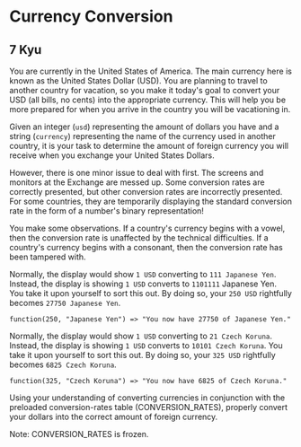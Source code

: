 # Currency Conversion
## 7 Kyu

You are currently in the United States of America. The main currency here is known as the United States Dollar (USD). You are planning to travel to another country for vacation, so you make it today's goal to convert your USD (all bills, no cents) into the appropriate currency. This will help you be more prepared for when you arrive in the country you will be vacationing in.

Given an integer (`usd`) representing the amount of dollars you have and a string (`currency`) representing the name of the currency used in another country, it is your task to determine the amount of foreign currency you will receive when you exchange your United States Dollars.

However, there is one minor issue to deal with first. The screens and monitors at the Exchange are messed up. Some conversion rates are correctly presented, but other conversion rates are incorrectly presented. For some countries, they are temporarily displaying the standard conversion rate in the form of a number's binary representation!

You make some observations. If a country's currency begins with a vowel, then the conversion rate is unaffected by the technical difficulties. If a country's currency begins with a consonant, then the conversion rate has been tampered with.

Normally, the display would show `1 USD` converting to `111 Japanese Yen`. Instead, the display is showing `1 USD` converts to `1101111` Japanese Yen. You take it upon yourself to sort this out. By doing so, your `250 USD` rightfully becomes `27750 Japanese Yen`.
```
function(250, "Japanese Yen") => "You now have 27750 of Japanese Yen."
```
Normally, the display would show `1 USD` converting to `21 Czech Koruna`. Instead, the display is showing `1 USD` converts to `10101 Czech Koruna`. You take it upon yourself to sort this out. By doing so, your `325 USD` rightfully becomes `6825 Czech Koruna`.
```
function(325, "Czech Koruna") => "You now have 6825 of Czech Koruna."
```
Using your understanding of converting currencies in conjunction with the preloaded conversion-rates table (CONVERSION_RATES), properly convert your dollars into the correct amount of foreign currency.

Note: CONVERSION_RATES is frozen.

